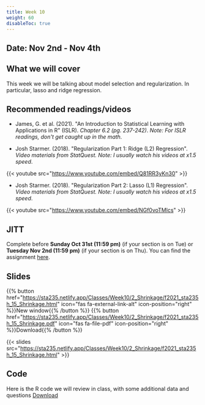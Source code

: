 ```yaml
---
title: Week 10
weight: 60
disableToc: true
---
```


## Date: Nov 2nd - Nov 4th

## What we will cover

This week we will be talking about model selection and regularization. In particular, lasso and ridge regression.

## Recommended readings/videos

- James, G. et al. (2021). "An Introduction to Statistical Learning with Applications in R" (ISLR). *Chapter 6.2 (pg. 237-242)*. *Note: For ISLR readings, don't get caught up in the math.*

- Josh Starmer. (2018). "Regularization Part 1: Ridge (L2) Regression". *Video materials from StatQuest. Note: I usually watch his videos at x1.5 speed*.

{{< youtube src="https://www.youtube.com/embed/Q81RR3yKn30" >}}

- Josh Starmer. (2018). "Regularization Part 2: Lasso (L1) Regression". *Video materials from StatQuest. Note: I usually watch his videos at x1.5 speed*.

{{< youtube src="https://www.youtube.com/embed/NGf0voTMlcs" >}}


## JITT

Complete before **Sunday Oct 31st (11:59 pm)** (if your section is on Tue) or **Tuesday Nov 2nd (11:59 pm)** (if your section is on Thu). You can find the assignment [here](https://forms.gle/ZhBQcn3mNTYdT3bR9).

## Slides

{{% button href="https://sta235.netlify.app/Classes/Week10/2_Shrinkage/f2021_sta235h_15_Shrinkage.html" icon="fas fa-external-link-alt" icon-position="right" %}}New window{{% /button %}} {{% button href="https://sta235.netlify.app/Classes/Week10/2_Shrinkage/f2021_sta235h_15_Shrinkage.pdf" icon="fas fa-file-pdf" icon-position="right" %}}Download{{% /button %}} 

{{< slides src="https://sta235.netlify.app/Classes/Week10/2_Shrinkage/f2021_sta235h_15_Shrinkage.html" >}} 

## Code

Here is the R code we will review in class, with some additional data and questions <a onclick="ga('send', 'event', 'External-Link','click','code15','0','Link');" href="https://raw.githubusercontent.com/maibennett/sta235/main/exampleSite/content/Classes/Week10/1_Shrinkage/code/f2021_sta235h_14_shrinkage.R" target="_blank" class="btn btn-default">Download<i class="fas fa-code"></i></a>